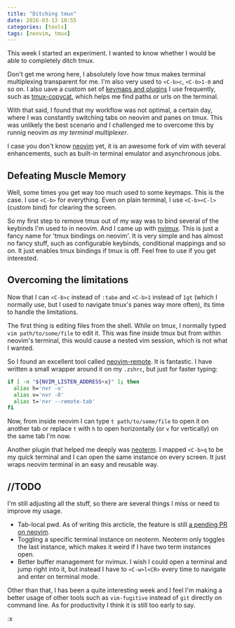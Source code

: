 ```yaml
---
title: "Ditching tmux"
date: 2016-03-13 10:55
categories: [tools]
tags: [neovim, tmux]
---
```

This week I started an experiment. I wanted to know whether I would be able to completely ditch tmux.

Don't get me wrong here, I absolutely love how tmux makes terminal multiplexing transparent for me. I'm also very used to `<C-b>c`, `<C-b>1-0` and so on. I also uave a custom set of [keymaps and plugins][keymaps] I use frequently, such as [tmux-copycat][tmux-copycat], which helps me find paths or urls on the terminal.

With that said, I found that my workflow was not optimal, a certain day, where I was constantly switching tabs on neovim and panes on tmux. This was unlikely the best scenario and I challenged me to overcome this by runnig neovim _as my terminal multiplexer_.

I case you don't know [neovim][neovim] yet, it is an awesome fork of vim with several enhancements, such as built-in terminal emulator and asynchronous jobs.

Defeating Muscle Memory
-----------------------
Well, some times you get way too much used to some keymaps. This is the case. I use `<C-b>` for everything. Even on plain terminal, I use `<C-b><C-l>` (custom bind) for clearing the screen.

So my first step to remove tmux out of my way was to bind several of the keybinds I'm used to in neovim. And I came up with [nvimux][nvimux]. This is just a fancy name for 'tmux bindings on neovim'. It is very simple and has almost no fancy stuff, such as configurable keybinds, conditional mappings and so on. It just enables tmux bindings if tmux is off. Feel free to use if you get interested.

Overcoming the limitations
--------------------------
Now that I can `<C-b>c` instead of `:tabe` and `<C-b>1` instead of `1gt` (which I normally use, but I used to navigate tmux's panes way more often), its time to handle the limitations.

The first thing is editing files from the shell. While on tmux, I normally typed `vim path/to/some/file` to edit it. This was fine inside tmux but from within neovim's terminal, this would cause a nested vim session, which is not what I wanted.

So I found an excellent tool called [neovim-remote][nvr]. It is fantastic. I have written a small wrapper around it on my `.zshrc`, but just for faster typing:

```bash
if [ -n "${NVIM_LISTEN_ADDRESS+x}" ]; then
  alias h='nvr -o'
  alias v='nvr -O'
  alias t='nvr --remote-tab'
fi
```

Now, from inside neovim I can type `t path/to/some/file` to open it on another tab or replace `t` with `h` to open horizontally (or `v` for vertically) on the same tab I'm now.

Another plugin that helped me deeply was [neoterm][neoterm]. I mapped `<C-b>q` to be my quick terminal and I can open the same instance on every screen. It just wraps neovim terminal in an easy and reusable way.

//TODO
------
I'm still adjusting all the stuff, so there are several things I miss or need to improve my usage.

  * Tab-local pwd. As of writing this arcticle, the feature is still [a pending PR on neovim][neovim-pr].
  * Toggling a specific terminal instance on neoterm. Neoterm only toggles the last instance, which makes it weird if I have two term instances open.
  * Better buffer management for nvimux. I wish I could open a terminal and jump right into it, but instead I have to `<C-w>l<CR>` every time to navigate and enter on terminal mode.

Other than that, I has been a quite interesting week and I feel I'm making a better usage of other tools such as `vim-fugitive` instead of `git` directly on command line. As for productivity I think it is still too early to say.

:x

[keymaps]:      https://github.com/hkupty/dotfiles/blob/master/tmux/.tmux.conf
[tmux-copycat]: https://github.com/tmux-plugins/tmux-copycat
[neovim]:       https://github.com/neovim/neovim
[nvimux]:       https://github.com/hkupty/nvimux
[nvr]:          https://github.com/mhinz/neovim-remote
[neoterm]:      https://github.com/kassio/neoterm
[neovim-pr]:    https://github.com/neovim/neovim/pull/3229
